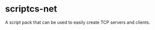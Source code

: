scriptcs-net
============

A script pack that can be used to easily create TCP servers and clients. 
